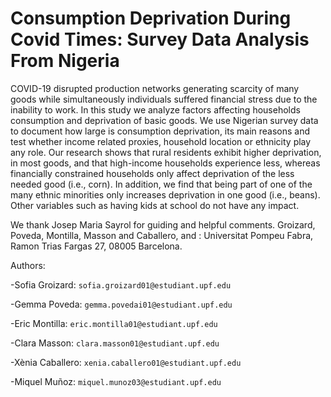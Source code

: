 # Consumption Deprivation During Covid Times: Survey Data Analysis From Nigeria 

COVID-19 disrupted production networks generating scarcity of many goods
while simultaneously individuals suffered financial stress due to the inability
to work. In this study we analyze factors affecting households consumption
and deprivation of basic goods. We use Nigerian survey data to document
how large is consumption deprivation, its main reasons and test whether
income related proxies, household location or ethnicity play any role. Our
research shows that rural residents exhibit higher deprivation, in most goods,
and that high-income households experience less, whereas financially constrained households only affect deprivation of the less needed good (i.e.,
corn). In addition, we find that being part of one of the many ethnic minorities only increases deprivation in one good (i.e., beans). Other variables
such as having kids at school do not have any impact.

We thank Josep Maria Sayrol for guiding and helpful comments. Groizard, Poveda, Montilla, Masson and Caballero, and : Universitat Pompeu Fabra, Ramon Trias Fargas 27, 08005
Barcelona. 

Authors:

-Sofia Groizard: `sofia.groizard01@estudiant.upf.edu`

-Gemma Poveda: `gemma.povedai01@estudiant.upf.edu`

-Eric Montilla: `eric.montilla01@estudiant.upf.edu`

-Clara Masson: `clara.masson01@estudiant.upf.edu`

-Xènia Caballero: `xenia.caballero01@estudiant.upf.edu`

-Miquel Muñoz: `miquel.munoz03@estudiant.upf.edu`